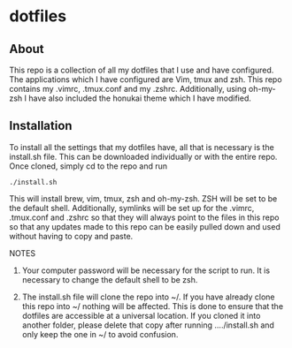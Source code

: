 # dotfiles

## About

This repo is a collection of all my dotfiles that I use and have configured. The applications which I have configured are Vim, tmux and zsh. This repo contains my .vimrc, .tmux.conf and my .zshrc. Additionally, using oh-my-zsh I have also included the honukai theme which I have modified.

## Installation 

To install all the settings that my dotfiles have, all that is necessary is the install.sh file. This can be downloaded individually or with the entire repo. Once cloned, simply cd to the repo and run 

	./install.sh

This will install brew, vim, tmux, zsh and oh-my-zsh. ZSH will be set to be the default shell. Additionally, symlinks will be set up for the .vimrc, .tmux.conf and .zshrc so that they will always point to the files in this repo so that any updates made to this repo can be easily pulled down and used without having to copy and paste. 

NOTES

1. Your computer password will be necessary for the script to run. It is necessary to change the default shell to be zsh. 

2. The install.sh file will clone the repo into ~/. If you have already clone this repo into ~/ nothing will be affected. This is done to ensure that the dotfiles are accessible at a universal location. If you cloned it into another folder, please delete that copy after running 
	..../install.sh 
and only keep the one in ~/ to avoid confusion. 

